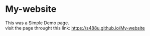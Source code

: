 # My-website

This was a Simple Demo page.
<br>
visit the page throught this link: <a href="https://s488u.github.io/My-website">https://s488u.github.io/My-website</a>

<br>
<br>
